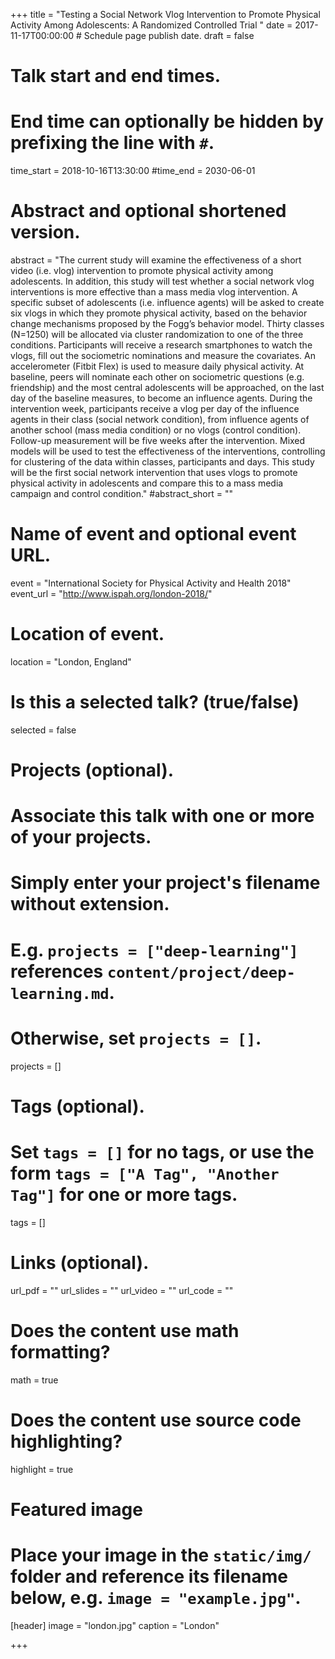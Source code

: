 +++
title = "Testing a Social Network Vlog Intervention to Promote Physical Activity Among Adolescents: A Randomized Controlled Trial "
date = 2017-11-17T00:00:00  # Schedule page publish date.
draft = false

# Talk start and end times.
#   End time can optionally be hidden by prefixing the line with `#`.
time_start = 2018-10-16T13:30:00
#time_end = 2030-06-01

# Abstract and optional shortened version.
abstract = "The current study will examine the effectiveness of a short video (i.e. vlog) intervention to promote physical activity among adolescents. In addition, this study will test whether a social network vlog interventions is more effective than a mass media vlog intervention. A specific subset of adolescents (i.e. influence agents) will be asked to create six vlogs in which they promote physical activity, based on the behavior change mechanisms proposed by the Fogg’s behavior model. Thirty classes (N=1250) will be allocated via cluster randomization to one of the three conditions. Participants will receive a research smartphones to watch the vlogs, fill out the sociometric nominations and measure the covariates. An accelerometer (Fitbit Flex) is used to measure daily physical activity. At baseline, peers will nominate each other on sociometric questions (e.g. friendship) and the most central adolescents will be approached, on the last day of the baseline measures, to become an influence agents. During the intervention week, participants receive a vlog per day of the influence agents in their class (social network condition), from influence agents of another school (mass media condition) or no vlogs (control condition). Follow-up measurement will be five weeks after the intervention. Mixed models will be used to test the effectiveness of the interventions, controlling for clustering of the data within classes, participants and days. This study will be the first social network intervention that uses vlogs to promote physical activity in adolescents and compare this to a mass media campaign and control condition."
#abstract_short = ""

# Name of event and optional event URL.
event = "International Society for Physical Activity and Health 2018"
event_url = "http://www.ispah.org/london-2018/"

# Location of event.
location = "London, England"

# Is this a selected talk? (true/false)
selected = false

# Projects (optional).
#   Associate this talk with one or more of your projects.
#   Simply enter your project's filename without extension.
#   E.g. `projects = ["deep-learning"]` references `content/project/deep-learning.md`.
#   Otherwise, set `projects = []`.
projects = []

# Tags (optional).
#   Set `tags = []` for no tags, or use the form `tags = ["A Tag", "Another Tag"]` for one or more tags.
tags = []

# Links (optional).
url_pdf = ""
url_slides = ""
url_video = ""
url_code = ""

# Does the content use math formatting?
math = true

# Does the content use source code highlighting?
highlight = true

# Featured image
# Place your image in the `static/img/` folder and reference its filename below, e.g. `image = "example.jpg"`.
[header]
image = "london.jpg"
caption = "London"

+++
